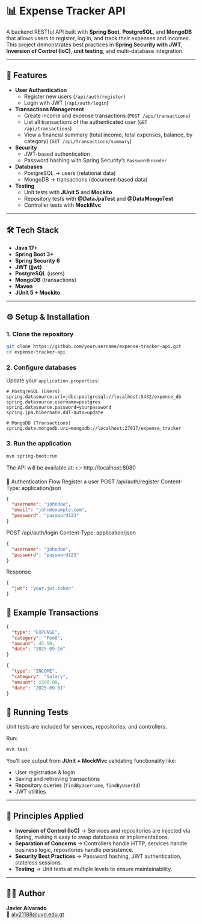 # 📊 Expense Tracker API

A backend RESTful API built with **Spring Boot**, **PostgreSQL**, and **MongoDB** that allows users to register, log in, and track their expenses and incomes.  
This project demonstrates best practices in **Spring Security with JWT**, **Inversion of Control (IoC)**, **unit testing**, and multi-database integration.

---

## 🚀 Features

- **User Authentication**
  - Register new users (`/api/auth/register`)
  - Login with JWT (`/api/auth/login`)
- **Transactions Management**
  - Create income and expense transactions (`POST /api/transactions`)
  - List all transactions of the authenticated user (`GET /api/transactions`)
  - View a financial summary (total income, total expenses, balance, by category) (`GET /api/transactions/summary`)
- **Security**
  - JWT-based authentication
  - Password hashing with Spring Security’s `PasswordEncoder`
- **Databases**
  - PostgreSQL → users (relational data)
  - MongoDB → transactions (document-based data)
- **Testing**
  - Unit tests with **JUnit 5** and **Mockito**
  - Repository tests with **@DataJpaTest** and **@DataMongoTest**
  - Controller tests with **MockMvc**

---

## 🛠️ Tech Stack

- **Java 17+**
- **Spring Boot 3+**
- **Spring Security 6**
- **JWT (jjwt)**
- **PostgreSQL** (users)
- **MongoDB** (transactions)
- **Maven**
- **JUnit 5 + Mockito**

---

## ⚙️ Setup & Installation

### 1. Clone the repository
```bash
git clone https://github.com/yourusername/expense-tracker-api.git
cd expense-tracker-api
```

### 2. Configure databases

Update your `application.properties`:

```properties
# PostgreSQL (Users)
spring.datasource.url=jdbc:postgresql://localhost:5432/expense_db
spring.datasource.username=postgres
spring.datasource.password=yourpassword
spring.jpa.hibernate.ddl-auto=update

# MongoDB (Transactions)
spring.data.mongodb.uri=mongodb://localhost:27017/expense_tracker
```

### 3. Run the application
```
mvn spring-boot:run
```

The API will be available at:
👉 http://localhost:8080

🔑 Authentication Flow
Register a user
POST /api/auth/register
Content-Type: application/json

```JSON
{
  "username": "johndoe",
  "email": "john@example.com",
  "password": "password123"
}
```

POST /api/auth/login
Content-Type: application/json

```JSON
{
  "username": "johndoe",
  "password": "password123"
}
```

Response

```JSON
{
  "jwt": "your.jwt.token"
}
```

## 📌 Example Transactions

```json
{
  "type": "EXPENSE",
  "category": "Food",
  "amount": 45.50,
  "date": "2025-09-16"
}
```

```json
{
  "type": "INCOME",
  "category": "Salary",
  "amount": 1500.00,
  "date": "2025-09-01"
}
```

## 🧪 Running Tests

Unit tests are included for services, repositories, and controllers.

Run:
```bash
mvn test
```

You’ll see output from **JUnit + MockMvc** validating functionality like:

- User registration & login  
- Saving and retrieving transactions  
- Repository queries (`findByUsername`, `findByUserId`)  
- JWT utilities  

---

## 📖 Principles Applied

- **Inversion of Control (IoC)** → Services and repositories are injected via Spring, making it easy to swap databases or implementations.  
- **Separation of Concerns** → Controllers handle HTTP, services handle business logic, repositories handle persistence.  
- **Security Best Practices** → Password hashing, JWT authentication, stateless sessions.  
- **Testing** → Unit tests at multiple levels to ensure maintainability.  

---

## 👨‍💻 Author

**Javier Alvarado**  
📧 alv21188@uvg.edu.gt
